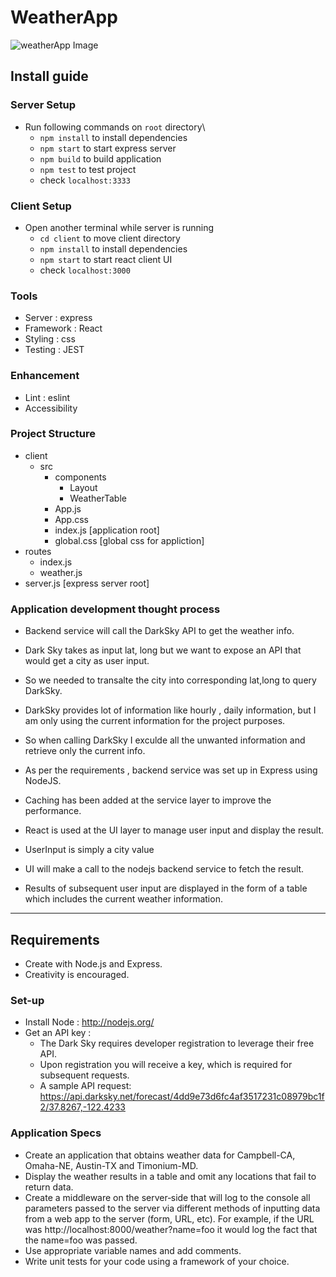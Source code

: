 # WeatherApp
![weatherApp Image](https://raw.githubusercontent.com/darshitkuwadia/WeatherApi/master/appSS.png)

## Install guide

### Server Setup
- Run following commands on `root` directory\
  - `npm install` to install dependencies
  - `npm start` to start express server
  - `npm build` to build application
  - `npm test` to test project
  - check `localhost:3333` 

### Client Setup 

- Open another terminal while server is running
  - `cd client` to move client directory
  - `npm install` to install dependencies
  - `npm start` to start react client UI
  - check `localhost:3000` 

### Tools 
- Server : express
- Framework : React
- Styling : css
- Testing : JEST

### Enhancement 
- Lint : eslint
- Accessibility

### Project Structure
  - client
    - src
      - components
        - Layout
        - WeatherTable
      - App.js
      - App.css
      - index.js  [application root]
      - global.css  [global css for appliction]
  - routes
    - index.js
    - weather.js
  - server.js [express server root]

### Application development thought process

- Backend service will call the DarkSky API to get the weather info.
- Dark Sky takes as input lat, long but we want to expose an API that would get a city as user input.
- So we needed to transalte the city into corresponding lat,long to query DarkSky.
- DarkSky provides lot of information like hourly , daily information, but I am only using the current information for the project purposes. 
- So when calling DarkSky I exculde all the unwanted information and retrieve only the current info.
- As per the requirements , backend service was set up in Express using NodeJS.
- Caching has been added at the service layer to improve the performance.

- React is used at the UI layer to manage user input and display the result.
- UserInput is simply a city value
- UI will make a call to the nodejs backend service to fetch the result.
- Results of subsequent user input are displayed in the form of a table which includes the current weather information.

---

## Requirements

- Create with Node.js and Express.
- Creativity is encouraged.

### Set-up

- Install Node :  http://nodejs.org/
- Get an API key :  
  - The Dark Sky requires developer  registration to leverage their free API.
  - Upon registration you will receive a key, which is required for subsequent requests.
  - A sample API request: https://api.darksky.net/forecast/4dd9e73d6fc4af3517231c08979bc1f2/37.8267,-122.4233

### Application Specs

- Create an application that obtains weather data for Campbell-CA, Omaha-NE, Austin-TX and Timonium-MD. 
- Display the weather results in a table and omit any locations that fail to return data.
- Create a middleware on the server‐side that will log to the console all parameters passed to the server via different methods of inputting data from a web app to the server (form, URL, etc). For example, if the URL was http://localhost:8000/weather?name=foo it would log the fact that the name=foo was passed.
- Use appropriate variable names and add comments.
- Write unit tests for your code using a framework of your choice.
